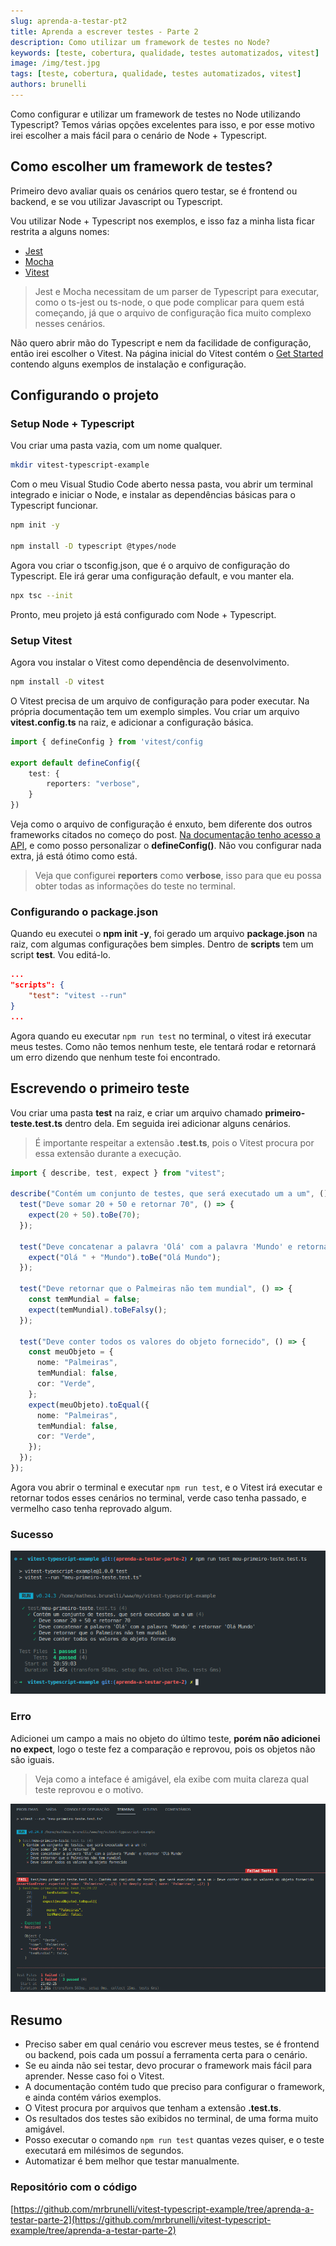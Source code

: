 ```yaml
---
slug: aprenda-a-testar-pt2
title: Aprenda a escrever testes - Parte 2
description: Como utilizar um framework de testes no Node?
keywords: [teste, cobertura, qualidade, testes automatizados, vitest]
image: /img/test.jpg
tags: [teste, cobertura, qualidade, testes automatizados, vitest]
authors: brunelli
---
```


Como configurar e utilizar um framework de testes no Node utilizando Typescript? Temos várias opções excelentes para isso, e por esse motivo irei escolher a mais fácil para o cenário de Node + Typescript.

<!-- truncate -->

## Como escolher um framework de testes?

Primeiro devo avaliar quais os cenários quero testar, se é frontend ou backend, e se vou utilizar Javascript ou Typescript.

Vou utilizar Node + Typescript nos exemplos, e isso faz a minha lista ficar restrita a alguns nomes:

- [Jest](https://jestjs.io/pt-BR/)
- [Mocha](https://mochajs.org/)
- [Vitest](https://vitest.dev/)

> Jest e Mocha necessitam de um parser de Typescript para executar, como o ts-jest ou ts-node, o que pode complicar para quem está começando, já que o arquivo de configuração fica muito complexo nesses cenários.

Não quero abrir mão do Typescript e nem da facilidade de configuração, então irei escolher o Vitest. Na página inicial do Vitest contém o [Get Started](https://vitest.dev/guide/) contendo alguns exemplos de instalação e configuração.

## Configurando o projeto

### Setup Node + Typescript

Vou criar uma pasta vazia, com um nome qualquer.

```sh
mkdir vitest-typescript-example
```

Com o meu Visual Studio Code aberto nessa pasta, vou abrir um terminal integrado e iniciar o Node, e instalar as dependências básicas para o Typescript funcionar.

```sh
npm init -y

npm install -D typescript @types/node
```

Agora vou criar o tsconfig.json, que é o arquivo de configuração do Typescript. Ele irá gerar uma configuração default, e vou manter ela.

```sh
npx tsc --init
```

Pronto, meu projeto já está configurado com Node + Typescript.

### Setup Vitest

Agora vou instalar o Vitest como dependência de desenvolvimento.

```sh
npm install -D vitest
```

O Vitest precisa de um arquivo de configuração para poder executar. Na própria documentação tem um exemplo simples. Vou criar um arquivo **vitest.config.ts** na raiz, e adicionar a configuração básica.

```ts title="vitest.config.ts"
import { defineConfig } from 'vitest/config

export default defineConfig({
    test: {
        reporters: "verbose",
    }
})
```

Veja como o arquivo de configuração é enxuto, bem diferente dos outros frameworks citados no começo do post. [Na documentação tenho acesso a API](https://vitest.dev/config/), e como posso personalizar o **defineConfig()**. Não vou configurar nada extra, já está ótimo como está.

> Veja que configurei **reporters** como **verbose**, isso para que eu possa obter todas as informações do teste no terminal.

### Configurando o package.json

Quando eu executei o **npm init -y**, foi gerado um arquivo **package.json** na raiz, com algumas configurações bem simples. Dentro de **scripts** tem um script **test**. Vou editá-lo.

```json title="package.json"
...
"scripts": {
    "test": "vitest --run"
}
...
```

Agora quando eu executar `npm run test` no terminal, o vitest irá executar meus testes. Como não temos nenhum teste, ele tentará rodar e retornará um erro dizendo que nenhum teste foi encontrado.

## Escrevendo o primeiro teste

Vou criar uma pasta **test** na raiz, e criar um arquivo chamado **primeiro-teste.test.ts** dentro dela. Em seguida irei adicionar alguns cenários.

> É importante respeitar a extensão **.test.ts**, pois o Vitest procura por essa extensão durante a execução.

```ts title="primeiro-teste.test.ts"
import { describe, test, expect } from "vitest";

describe("Contém um conjunto de testes, que será executado um a um", () => {
  test("Deve somar 20 + 50 e retornar 70", () => {
    expect(20 + 50).toBe(70);
  });

  test("Deve concatenar a palavra 'Olá' com a palavra 'Mundo' e retornar 'Olá Mundo'", () => {
    expect("Olá " + "Mundo").toBe("Olá Mundo");
  });

  test("Deve retornar que o Palmeiras não tem mundial", () => {
    const temMundial = false;
    expect(temMundial).toBeFalsy();
  });

  test("Deve conter todos os valores do objeto fornecido", () => {
    const meuObjeto = {
      nome: "Palmeiras",
      temMundial: false,
      cor: "Verde",
    };
    expect(meuObjeto).toEqual({
      nome: "Palmeiras",
      temMundial: false,
      cor: "Verde",
    });
  });
});
```

Agora vou abrir o terminal e executar `npm run test`, e o Vitest irá executar e retornar todos esses cenários no terminal, verde caso tenha passado, e vermelho caso tenha reprovado algum.

### Sucesso

![](vitest-sucess.png)

### Erro

Adicionei um campo a mais no objeto do último teste, **porém não adicionei no expect**, logo o teste fez a comparação e reprovou, pois os objetos não são iguais.

> Veja como a inteface é amigável, ela exibe com muita clareza qual teste reprovou e o motivo.

![](vitest-error.png)

## Resumo

- Preciso saber em qual cenário vou escrever meus testes, se é frontend ou backend, pois cada um possuí a ferramenta certa para o cenário.
- Se eu ainda não sei testar, devo procurar o framework mais fácil para aprender. Nesse caso foi o Vitest.
- A documentação contém tudo que preciso para configurar o framework, e ainda contém vários exemplos.
- O Vitest procura por arquivos que tenham a extensão **.test.ts**.
- Os resultados dos testes são exibidos no terminal, de uma forma muito amigável.
- Posso executar o comando `npm run test` quantas vezes quiser, e o teste executará em milésimos de segundos.
- Automatizar é bem melhor que testar manualmente.

### Repositório com o código

[https://github.com/mrbrunelli/vitest-typescript-example/tree/aprenda-a-testar-parte-2](https://github.com/mrbrunelli/vitest-typescript-example/tree/aprenda-a-testar-parte-2)
